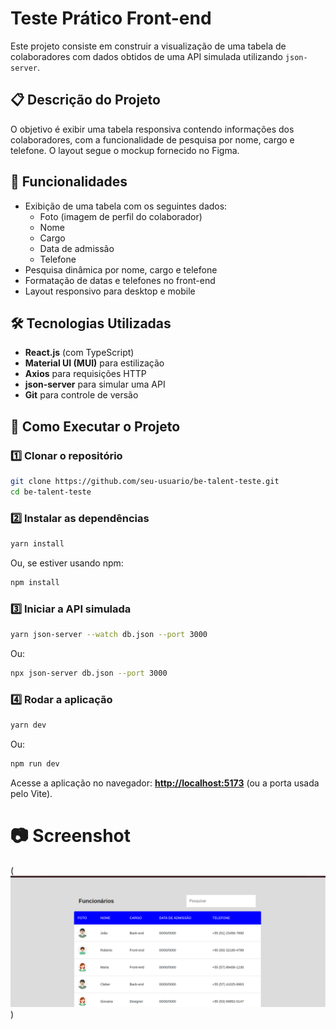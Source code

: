 # Teste Prático Front-end

Este projeto consiste em construir a visualização de uma tabela de colaboradores com dados obtidos de uma API simulada utilizando `json-server`.

## 📋 Descrição do Projeto
O objetivo é exibir uma tabela responsiva contendo informações dos colaboradores, com a funcionalidade de pesquisa por nome, cargo e telefone. O layout segue o mockup fornecido no Figma.

## 🎯 Funcionalidades
- Exibição de uma tabela com os seguintes dados:
  - Foto (imagem de perfil do colaborador)
  - Nome
  - Cargo
  - Data de admissão
  - Telefone
- Pesquisa dinâmica por nome, cargo e telefone
- Formatação de datas e telefones no front-end
- Layout responsivo para desktop e mobile

## 🛠️ Tecnologias Utilizadas
- **React.js** (com TypeScript)
- **Material UI (MUI)** para estilização
- **Axios** para requisições HTTP
- **json-server** para simular uma API
- **Git** para controle de versão

## 🚀 Como Executar o Projeto
### 1️⃣ Clonar o repositório
```bash
git clone https://github.com/seu-usuario/be-talent-teste.git
cd be-talent-teste
```

### 2️⃣ Instalar as dependências
```bash
yarn install
```
Ou, se estiver usando npm:
```bash
npm install
```

### 3️⃣ Iniciar a API simulada
```bash
yarn json-server --watch db.json --port 3000
```
Ou:
```bash
npx json-server db.json --port 3000
```

### 4️⃣ Rodar a aplicação
```bash
yarn dev
```
Ou:
```bash
npm run dev
```

Acesse a aplicação no navegador: **[http://localhost:5173](http://localhost:5173)** (ou a porta usada pelo Vite).

# 📷 Screenshot

(![alt text](image.png))




